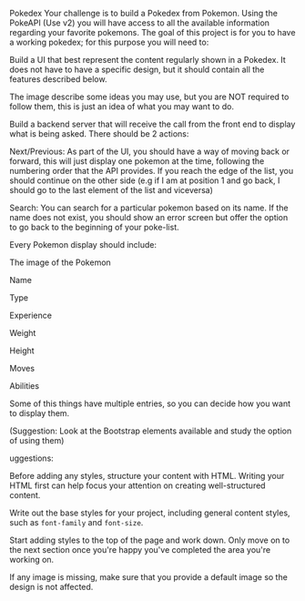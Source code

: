 Pokedex
Your challenge is to build a Pokedex from Pokemon. Using the PokeAPI (Use v2) you will have access to all the available information regarding your favorite pokemons. The goal of this project is for you to have a working pokedex; for this purpose you will need to:

Build a UI that best represent the content regularly shown in a Pokedex. It does not have to have a specific design, but it should contain all the features described below.

The image describe some ideas you may use, but you are NOT required to follow them, this is just an idea of what you may want to do.

Build a backend server that will receive the call from the front end to display what is being asked. There should be 2 actions:

Next/Previous: As part of the UI, you should have a way of moving back or forward, this will just display one pokemon at the time, following the numbering order that the API provides. If you reach the edge of the list, you should continue on the other side (e.g if I am at  position 1 and go back, I should go to the last element of the list and viceversa)

Search: You can search for a particular pokemon based on its name. If the name does not exist, you should show an error screen but offer the option to go back to the beginning of your poke-list.

Every Pokemon display should include:

The image of the Pokemon

Name

Type

Experience

Weight

Height

Moves

Abilities

Some of this things have multiple entries, so you can decide how you want to display them. 

(Suggestion: Look at the Bootstrap elements available and study the option of using them)

uggestions:

Before adding any styles, structure your content with HTML. Writing your HTML first can help focus your attention on creating well-structured content.

Write out the base styles for your project, including general content styles, such as `font-family` and `font-size`.

Start adding styles to the top of the page and work down. Only move on to the next section once you're happy you've completed the area you're working on.

If any image is missing, make sure that you provide a default image so the design is not affected.
